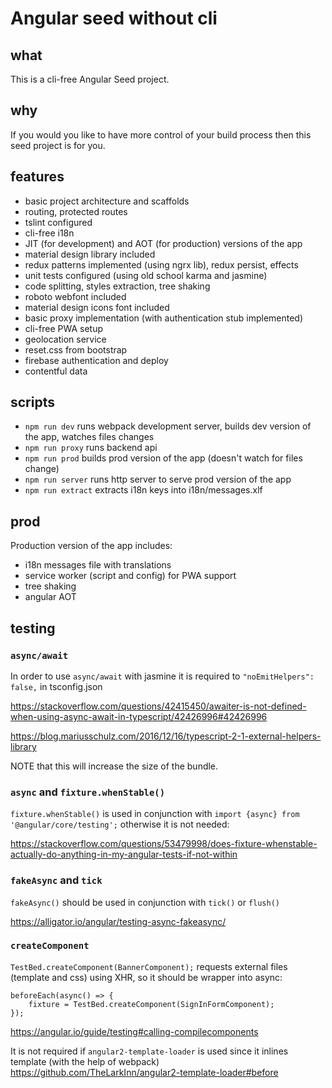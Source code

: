 # Angular seed without cli

## what

This is a cli-free Angular Seed project.

## why

If you would you like to have more control of your build process then this seed project is for you.

## features

- basic project architecture  and scaffolds 
- routing, protected routes
- tslint configured
- cli-free i18n
- JIT (for development) and AOT (for production) versions of the app
- material design library included
- redux patterns implemented (using ngrx lib), redux persist, effects
- unit tests configured (using old school karma and jasmine)
- code splitting, styles extraction, tree shaking
- roboto webfont included
- material design icons font included
- basic proxy implementation (with authentication stub implemented)
- cli-free PWA setup
- geolocation service
- reset.css from bootstrap
- firebase authentication and deploy
- contentful data

## scripts

- `npm run dev` runs webpack development server, builds dev version of the app, watches files changes
- `npm run proxy` runs backend api
- `npm run prod` builds prod version of the app (doesn't watch for files change)
- `npm run server` runs http server to serve prod version of the app
- `npm run extract` extracts i18n keys into i18n/messages.xlf

## prod

Production version of the app includes:
- i18n messages file with translations
- service worker (script and config) for PWA support
- tree shaking
- angular AOT

## testing

### `async/await`
In order to use `async/await` with jasmine it is required to `"noEmitHelpers": false,` in tsconfig.json

https://stackoverflow.com/questions/42415450/awaiter-is-not-defined-when-using-async-await-in-typescript/42426996#42426996

https://blog.mariusschulz.com/2016/12/16/typescript-2-1-external-helpers-library

NOTE that this will increase the size of the bundle.

### `async` and `fixture.whenStable()`
`fixture.whenStable()` is used in conjunction with `import {async} from '@angular/core/testing';`
otherwise it is not needed: 

https://stackoverflow.com/questions/53479998/does-fixture-whenstable-actually-do-anything-in-my-angular-tests-if-not-within

### `fakeAsync` and `tick`
`fakeAsync()` should be used in conjunction with `tick()` or `flush()`

https://alligator.io/angular/testing-async-fakeasync/

### `createComponent`
`TestBed.createComponent(BannerComponent);` requests external files (template and css)
using XHR, so it should be wrapper into async:
```
beforeEach(async() => {
    fixture = TestBed.createComponent(SignInFormComponent);
});
```
https://angular.io/guide/testing#calling-compilecomponents

It is not required if `angular2-template-loader` is used since it inlines template (with the help of webpack) 
https://github.com/TheLarkInn/angular2-template-loader#before
